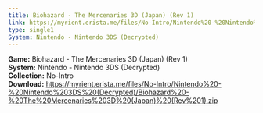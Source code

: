```yaml
---
title: Biohazard - The Mercenaries 3D (Japan) (Rev 1)
link: https://myrient.erista.me/files/No-Intro/Nintendo%20-%20Nintendo%203DS%20(Decrypted)/Biohazard%20-%20The%20Mercenaries%203D%20(Japan)%20(Rev%201).zip
type: single1
System: Nintendo - Nintendo 3DS (Decrypted)
---
```

<b>Game:</b> Biohazard - The Mercenaries 3D (Japan) (Rev 1)<br>
<b>System:</b> Nintendo - Nintendo 3DS (Decrypted)<br>
<b>Collection:</b> No-Intro<br>
<b>Download:</b> https://myrient.erista.me/files/No-Intro/Nintendo%20-%20Nintendo%203DS%20(Decrypted)/Biohazard%20-%20The%20Mercenaries%203D%20(Japan)%20(Rev%201).zip